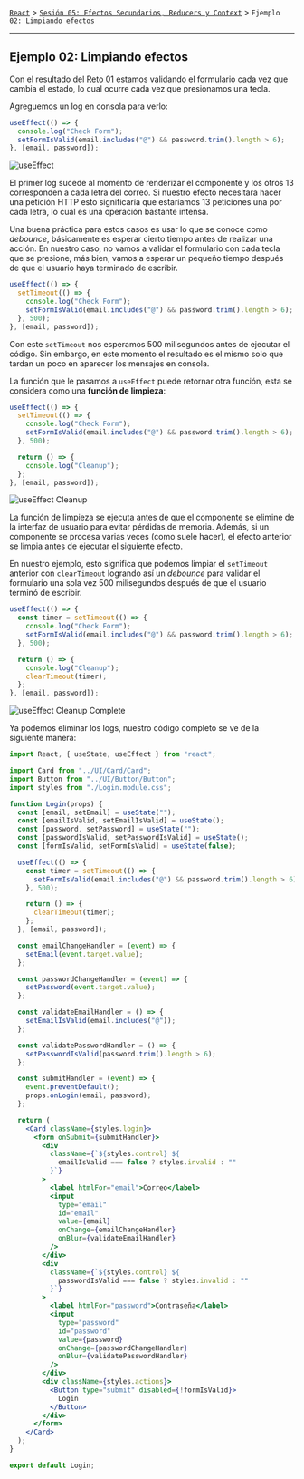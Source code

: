 [`React`](../../README.md) > [`Sesión 05: Efectos Secundarios, Reducers y Context`](../Readme.md) > `Ejemplo 02: Limpiando efectos`

---

## Ejemplo 02: Limpiando efectos

Con el resultado del [Reto 01](../Reto-01/Readme.md) estamos validando el formulario cada vez que cambia el estado, lo cual ocurre cada vez que presionamos una tecla.

Agreguemos un log en consola para verlo:

```jsx
useEffect(() => {
  console.log("Check Form");
  setFormIsValid(email.includes("@") && password.trim().length > 6);
}, [email, password]);
```

![useEffect](./assets/useEffect.png)

El primer log sucede al momento de renderizar el componente y los otros 13 corresponden a cada letra del correo. Si nuestro efecto necesitara hacer una petición HTTP esto significaría que estaríamos 13 peticiones una por cada letra, lo cual es una operación bastante intensa.

Una buena práctica para estos casos es usar lo que se conoce como _debounce_, básicamente es esperar cierto tiempo antes de realizar una acción. En nuestro caso, no vamos a validar el formulario con cada tecla que se presione, más bien, vamos a esperar un pequeño tiempo después de que el usuario haya terminado de escribir.

```jsx
useEffect(() => {
  setTimeout(() => {
    console.log("Check Form");
    setFormIsValid(email.includes("@") && password.trim().length > 6);
  }, 500);
}, [email, password]);
```

Con este `setTimeout` nos esperamos 500 milisegundos antes de ejecutar el código. Sin embargo, en este momento el resultado es el mismo solo que tardan un poco en aparecer los mensajes en consola.

La función que le pasamos a `useEffect` puede retornar otra función, esta se considera como una **función de limpieza**:

```jsx
useEffect(() => {
  setTimeout(() => {
    console.log("Check Form");
    setFormIsValid(email.includes("@") && password.trim().length > 6);
  }, 500);

  return () => {
    console.log("Cleanup");
  };
}, [email, password]);
```

![useEffect Cleanup](./assets/useEffect-cleanup.png)

La función de limpieza se ejecuta antes de que el componente se elimine de la interfaz de usuario para evitar pérdidas de memoria. Además, si un componente se procesa varias veces (como suele hacer), el efecto anterior se limpia antes de ejecutar el siguiente efecto.

En nuestro ejemplo, esto significa que podemos limpiar el `setTimeout` anterior con `clearTimeout` logrando así un _debounce_ para validar el formulario una sola vez 500 milisegundos después de que el usuario terminó de escribir.

```jsx
useEffect(() => {
  const timer = setTimeout(() => {
    console.log("Check Form");
    setFormIsValid(email.includes("@") && password.trim().length > 6);
  }, 500);

  return () => {
    console.log("Cleanup");
    clearTimeout(timer);
  };
}, [email, password]);
```

![useEffect Cleanup Complete](./assets/useEffect-cleanup-complete.png)

Ya podemos eliminar los logs, nuestro código completo se ve de la siguiente manera:

```jsx
import React, { useState, useEffect } from "react";

import Card from "../UI/Card/Card";
import Button from "../UI/Button/Button";
import styles from "./Login.module.css";

function Login(props) {
  const [email, setEmail] = useState("");
  const [emailIsValid, setEmailIsValid] = useState();
  const [password, setPassword] = useState("");
  const [passwordIsValid, setPasswordIsValid] = useState();
  const [formIsValid, setFormIsValid] = useState(false);

  useEffect(() => {
    const timer = setTimeout(() => {
      setFormIsValid(email.includes("@") && password.trim().length > 6);
    }, 500);

    return () => {
      clearTimeout(timer);
    };
  }, [email, password]);

  const emailChangeHandler = (event) => {
    setEmail(event.target.value);
  };

  const passwordChangeHandler = (event) => {
    setPassword(event.target.value);
  };

  const validateEmailHandler = () => {
    setEmailIsValid(email.includes("@"));
  };

  const validatePasswordHandler = () => {
    setPasswordIsValid(password.trim().length > 6);
  };

  const submitHandler = (event) => {
    event.preventDefault();
    props.onLogin(email, password);
  };

  return (
    <Card className={styles.login}>
      <form onSubmit={submitHandler}>
        <div
          className={`${styles.control} ${
            emailIsValid === false ? styles.invalid : ""
          }`}
        >
          <label htmlFor="email">Correo</label>
          <input
            type="email"
            id="email"
            value={email}
            onChange={emailChangeHandler}
            onBlur={validateEmailHandler}
          />
        </div>
        <div
          className={`${styles.control} ${
            passwordIsValid === false ? styles.invalid : ""
          }`}
        >
          <label htmlFor="password">Contraseña</label>
          <input
            type="password"
            id="password"
            value={password}
            onChange={passwordChangeHandler}
            onBlur={validatePasswordHandler}
          />
        </div>
        <div className={styles.actions}>
          <Button type="submit" disabled={!formIsValid}>
            Login
          </Button>
        </div>
      </form>
    </Card>
  );
}

export default Login;
```
